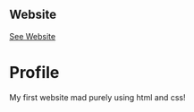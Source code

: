 ## Website
[See Website](https://16bitash.github.io/myprofile/)
# Profile
My first website mad purely using html and css!
